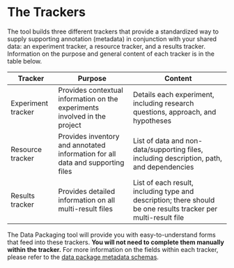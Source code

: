 # The Trackers

The tool builds three different trackers that provide a standardized way to supply supporting annotation (metadata) in conjunction with your shared data: an experiment tracker, a resource tracker, and a results tracker. Information on the purpose and general content of each tracker is in the table below.

| Tracker         | Purpose                           | Content                            |
| --------------- | --------------------------------- | ---------------------------------- |
| Experiment tracker | Provides contextual information on the experiments involved in the project | Details each experiment, including research questions, approach, and hypotheses |
| Resource tracker | Provides inventory and annotated information for all data and supporting files | List of data and non-data/supporting files, including description, path, and dependencies |
| Results tracker | Provides detailed information on all multi-result files | List of each result, including type and description; there should be one results tracker per multi-result file |

The Data Packaging tool will provide you with easy-to-understand forms that feed into these trackers. **You will not need to complete them manually within the tracker.** For more information on the fields within each tracker, please refer to the [data package metadata schemas](../schemas/index.md).